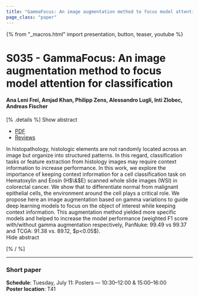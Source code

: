 ```yaml
---
title: "GammaFocus: An image augmentation method to focus model attention for classification"
page_class: "paper"
---
```


{% from "_macros.html" import presentation, button, teaser, youtube %}

# S035 - GammaFocus: An image augmentation method to focus model attention for classification

#### Ana Leni Frei, Amjad Khan, Philipp Zens, Alessandro Lugli, Inti Zlobec, Andreas Fischer


[% .details %]
<a class="toggle_visibility" data-selector=".abstract" data-level="3">Show abstract</a>
- <a href="https://openreview.net/pdf?id=MCAgRjgh6v">PDF</a>
- <a href="https://openreview.net/forum?id=MCAgRjgh6v">Reviews</a>

<p>
    <span class="abstract">
        In histopathology, histologic elements are not randomly located across an image but organize into structured patterns. In this regard, classification tasks or feature extraction from histology images may require context information to increase performance. In this work, we explore the importance of keeping context information for a cell classification task on Hematoxylin and Eosin (H$\&$E) scanned whole slide images (WSI) in colorectal cancer. We show that to differentiate normal from malignant epithelial cells, the environment around the cell plays a critical role. We propose here an image augmentation based on gamma variations to guide deep learning models to focus on the object of interest while keeping context information. This augmentation method yielded more specific models and helped to increase the model performance (weighted F1 score with/without gamma augmentation respectively, PanNuke: 99.49 vs 99.37 and TCGA: 91.38 vs. 89.12, $p<0.05$). 
        <br>
        <span class="actions"><a class="toggle_visibility" data-level="2">Hide abstract</a></span>
    </span>
</p>
[% / %]

---


### Short paper

**Schedule**: Tuesday, July 11: Posters — 10:30–12:00 & 15:00–16:00<br>
**Poster location**: T41

